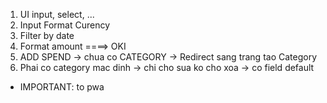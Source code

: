 1. UI input, select, ...
2. Input Format Curency
2. Filter by date
3. Format amount ====> OKI
4. ADD SPEND -> chua co CATEGORY -> Redirect sang trang tao Category
5. Phai co category mac dinh -> chi cho sua ko cho xoa -> co field default

* IMPORTANT: to pwa
